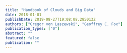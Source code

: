 ```yaml
---
title: "Handbook of Clouds and Big Data"
date: 2018-01-01
publishDate: 2019-08-27T19:08:08.285013Z
authors: ["Gregor von Laszewski", "Geoffrey C. Fox"]
publication_types: ["0"]
abstract: ""
featured: false
publication: ""
---
```


